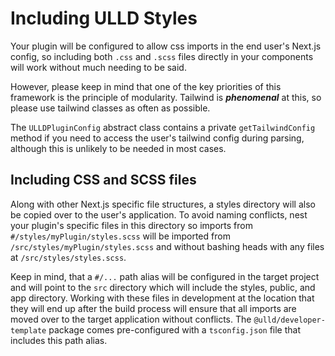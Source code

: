 # Including ULLD Styles

Your plugin will be configured to allow css imports in the end user's Next.js config, so including both `.css` and `.scss` files directly in your components will work without much needing to be said.

However, please keep in mind that one of the key priorities of this framework is the principle of modularity. Tailwind is **_phenomenal_** at this, so please use tailwind classes as often as possible.

The `ULLDPluginConfig` abstract class contains a private `getTailwindConfig` method if you need to access the user's tailwind config during parsing, although this is unlikely to be needed in most cases.

## Including CSS and SCSS files

Along with other Next.js specific file structures, a styles directory will also be copied over to the user's application. To avoid naming conflicts, nest your plugin's specific files in this directory so imports from `#/styles/myPlugin/styles.scss` will be imported from `/src/styles/myPlugin/styles.scss` and without bashing heads with any files at `/src/styles/styles.scss`.

Keep in mind, that a `#/...` path alias will be configured in the target project and will point to the `src` directory which will include the styles, public, and app directory. Working with these files in development at the location that they will end up after the build process will ensure that all imports are moved over to the target application without conflicts. The `@ulld/developer-template` package comes pre-configured with a `tsconfig.json` file that includes this path alias.
